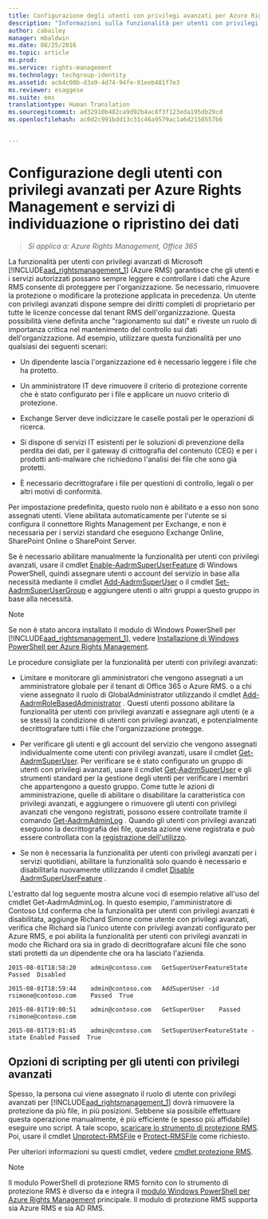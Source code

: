 ```yaml
---
title: Configurazione degli utenti con privilegi avanzati per Azure Rights Management e servizi di individuazione o ripristino dei dati | Azure RMS
description: "Informazioni sulla funzionalità per utenti con privilegi avanzati di Microsoft Azure RMS e relativa implementazione in modo che gli utenti e i servizi autorizzati possano sempre leggere e controllare i dati che Azure RMS consente di proteggere per l'organizzazione. Questa possibilità viene definita anche &quot;ragionamento sui dati&quot; e riveste un ruolo di importanza critica nel mantenimento del controllo sui dati dell'organizzazione."
author: cabailey
manager: mbaldwin
ms.date: 08/25/2016
ms.topic: article
ms.prod: 
ms.service: rights-management
ms.technology: techgroup-identity
ms.assetid: acb4c00b-d3a9-4d74-94fe-91eeb481f7e3
ms.reviewer: esaggese
ms.suite: ems
translationtype: Human Translation
ms.sourcegitcommit: ad32910b482ca9d92b4ac8f3f123eda195db29cd
ms.openlocfilehash: ac0d2c991bdd13c31c46a9579ac1a6d2150557b6


---
```


# Configurazione degli utenti con privilegi avanzati per Azure Rights Management e servizi di individuazione o ripristino dei dati

>*Si applica a: Azure Rights Management, Office 365*

La funzionalità per utenti con privilegi avanzati di Microsoft [!INCLUDE[aad_rightsmanagement_1](../includes/aad_rightsmanagement_1_md.md)] (Azure RMS) garantisce che gli utenti e i servizi autorizzati possano sempre leggere e controllare i dati che Azure RMS consente di proteggere per l'organizzazione. Se necessario, rimuovere la protezione o modificare la protezione applicata in precedenza. Un utente con privilegi avanzati dispone sempre dei diritti completi di proprietario per tutte le licenze concesse dal tenant RMS dell'organizzazione. Questa possibilità viene definita anche "ragionamento sui dati" e riveste un ruolo di importanza critica nel mantenimento del controllo sui dati dell'organizzazione. Ad esempio, utilizzare questa funzionalità per uno qualsiasi dei seguenti scenari:

-   Un dipendente lascia l'organizzazione ed è necessario leggere i file che ha protetto.

-   Un amministratore IT deve rimuovere il criterio di protezione corrente che è stato configurato per i file e applicare un nuovo criterio di protezione.

-   Exchange Server deve indicizzare le caselle postali per le operazioni di ricerca.

-   Si dispone di servizi IT esistenti per le soluzioni di prevenzione della perdita dei dati, per il gateway di crittografia del contenuto (CEG) e per i prodotti anti-malware che richiedono l'analisi dei file che sono già protetti.

-   È necessario decrittografare i file per questioni di controllo, legali o per altri motivi di conformità.

Per impostazione predefinita, questo ruolo non è abilitato e a esso non sono assegnati utenti. Viene abilitata automaticamente per l'utente se si configura il connettore Rights Management per Exchange, e non è necessaria per i servizi standard che eseguono Exchange Online, SharePoint Online o SharePoint Server.

Se è necessario abilitare manualmente la funzionalità per utenti con privilegi avanzati, usare il cmdlet [Enable-AadrmSuperUserFeature](https://msdn.microsoft.com/library/azure/dn629400.aspx) di Windows PowerShell, quindi assegnare utenti o account del servizio in base alla necessità mediante il cmdlet [Add-AadrmSuperUser](https://msdn.microsoft.com/library/azure/dn629411.aspx) o il cmdlet [Set-AadrmSuperUserGroup](https://msdn.microsoft.com/library/azure/mt653943.aspx) e aggiungere utenti o altri gruppi a questo gruppo in base alla necessità. 

> [!NOTE]
> Se non è stato ancora installato il modulo di Windows PowerShell per [!INCLUDE[aad_rightsmanagement_1](../includes/aad_rightsmanagement_1_md.md)], vedere [Installazione di Windows PowerShell per Azure Rights Management](install-powershell.md).

Le procedure consigliate per la funzionalità per utenti con privilegi avanzati:

-   Limitare e monitorare gli amministratori che vengono assegnati a un amministratore globale per il tenant di Office 365 o Azure RMS. o a chi viene assegnato il ruolo di GlobalAdministrator utilizzando il cmdlet [Add-AadrmRoleBasedAdministrator](https://msdn.microsoft.com/library/azure/dn629417.aspx) . Questi utenti possono abilitare la funzionalità per utenti con privilegi avanzati e assegnare agli utenti (e a se stessi) la condizione di utenti con privilegi avanzati, e potenzialmente decrittografare tutti i file che l'organizzazione protegge.

-   Per verificare gli utenti e gli account del servizio che vengono assegnati individualmente come utenti con privilegi avanzati, usare il cmdlet [Get-AadrmSuperUser](https://msdn.microsoft.com/library/azure/dn629408.aspx). Per verificare se è stato configurato un gruppo di utenti con privilegi avanzati, usare il cmdlet [Get-AadrmSuperUser](https://msdn.microsoft.com/library/azure/mt653942.aspx) e gli strumenti standard per la gestione degli utenti per verificare i membri che appartengono a questo gruppo. Come tutte le azioni di amministrazione, quelle di abilitare o disabilitare la caratteristica con privilegi avanzati, e aggiungere o rimuovere gli utenti con privilegi avanzati che vengono registrati, possono essere controllate tramite il comando [Get-AadrmAdminLog](https://msdn.microsoft.com/library/azure/dn629430.aspx) . Quando gli utenti con privilegi avanzati eseguono la decrittografia dei file, questa azione viene registrata e può essere controllata con la [registrazione dell'utilizzo](log-analyze-usage.md).

-   Se non è necessaria la funzionalità per utenti con privilegi avanzati per i servizi quotidiani, abilitare la funzionalità solo quando è necessario e disabilitarla nuovamente utilizzando il cmdlet [Disable AadrmSuperUserFeature](https://msdn.microsoft.com/library/azure/dn629428.aspx) .

L'estratto dal log seguente mostra alcune voci di esempio relative all'uso del cmdlet Get-AadrmAdminLog. In questo esempio, l'amministratore di Contoso Ltd conferma che la funzionalità per utenti con privilegi avanzati è disabilitata, aggiunge Richard Simone come utente con privilegi avanzati, verifica che Richard sia l’unico utente con privilegi avanzati configurato per Azure RMS, e poi abilita la funzionalità per utenti con privilegi avanzati in modo che Richard ora sia in grado di decrittografare alcuni file che sono stati protetti da un dipendente che ora ha lasciato l'azienda.

`2015-08-01T18:58:20    admin@contoso.com   GetSuperUserFeatureState    Passed  Disabled`

`2015-08-01T18:59:44    admin@contoso.com   AddSuperUser -id rsimone@contoso.com    Passed  True`

`2015-08-01T19:00:51    admin@contoso.com   GetSuperUser    Passed  rsimone@contoso.com`

`2015-08-01T19:01:45    admin@contoso.com   SetSuperUserFeatureState -state Enabled Passed  True`

## Opzioni di scripting per gli utenti con privilegi avanzati
Spesso, la persona cui viene assegnato il ruolo di utente con privilegi avanzati per [!INCLUDE[aad_rightsmanagement_1](../includes/aad_rightsmanagement_1_md.md)] dovrà rimuovere la protezione da più file, in più posizioni. Sebbene sia possibile effettuare questa operazione manualmente, è più efficiente (e spesso più affidabile) eseguire uno script. A tale scopo, [scaricare lo strumento di protezione RMS](http://www.microsoft.com/en-us/download/details.aspx?id=47256). Poi, usare il cmdlet [Unprotect-RMSFile](https://msdn.microsoft.com/library/azure/mt433200.aspx) e [Protect-RMSFile](https://msdn.microsoft.com/library/azure/mt433201.aspx) come richiesto.

Per ulteriori informazioni su questi cmdlet, vedere [cmdlet protezione RMS](https://msdn.microsoft.com/library/azure/mt433195.aspx).

> [!NOTE]
> Il modulo PowerShell di protezione RMS fornito con lo strumento di protezione RMS è diverso da e integra il [modulo Windows PowerShell per Azure Rights Management](administer-powershell.md) principale. Il modulo di protezione RMS supporta sia Azure RMS e sia AD RMS.





<!--HONumber=Aug16_HO4-->


